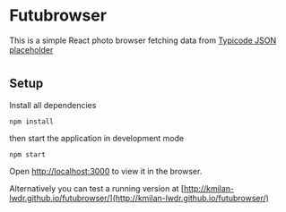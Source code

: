# Futubrowser 
This is a simple React photo browser fetching data from [Typicode JSON placeholder](jsonplaceholder.typicode.com) 
#

## Setup

Install all dependencies 

`npm install`

then start the application in development mode 

`npm start`

Open [http://localhost:3000](http://localhost:3000) to view it in the browser.

Alternatively you can test a running version at [http://kmilan-lwdr.github.io/futubrowser/](http://kmilan-lwdr.github.io/futubrowser/)


